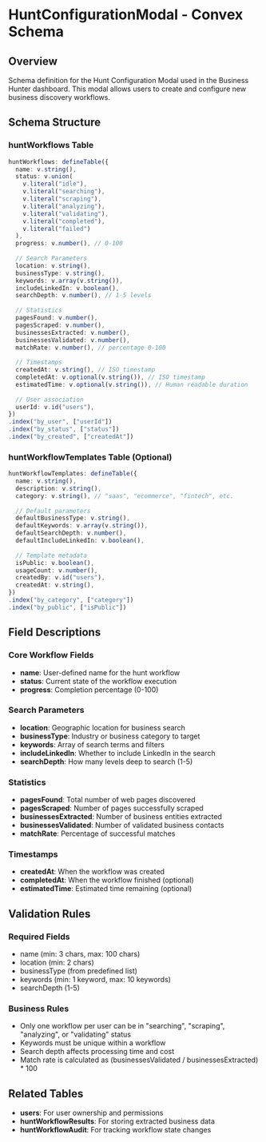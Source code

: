 # HuntConfigurationModal - Convex Schema

## Overview
Schema definition for the Hunt Configuration Modal used in the Business Hunter dashboard. This modal allows users to create and configure new business discovery workflows.

## Schema Structure

### huntWorkflows Table
```typescript
huntWorkflows: defineTable({
  name: v.string(),
  status: v.union(
    v.literal("idle"),
    v.literal("searching"), 
    v.literal("scraping"),
    v.literal("analyzing"),
    v.literal("validating"),
    v.literal("completed"),
    v.literal("failed")
  ),
  progress: v.number(), // 0-100
  
  // Search Parameters
  location: v.string(),
  businessType: v.string(),
  keywords: v.array(v.string()),
  includeLinkedIn: v.boolean(),
  searchDepth: v.number(), // 1-5 levels
  
  // Statistics
  pagesFound: v.number(),
  pagesScraped: v.number(),
  businessesExtracted: v.number(),
  businessesValidated: v.number(),
  matchRate: v.number(), // percentage 0-100
  
  // Timestamps
  createdAt: v.string(), // ISO timestamp
  completedAt: v.optional(v.string()), // ISO timestamp
  estimatedTime: v.optional(v.string()), // Human readable duration
  
  // User association
  userId: v.id("users"),
})
.index("by_user", ["userId"])
.index("by_status", ["status"])
.index("by_created", ["createdAt"])
```

### huntWorkflowTemplates Table (Optional)
```typescript
huntWorkflowTemplates: defineTable({
  name: v.string(),
  description: v.string(),
  category: v.string(), // "saas", "ecommerce", "fintech", etc.
  
  // Default parameters
  defaultBusinessType: v.string(),
  defaultKeywords: v.array(v.string()),
  defaultSearchDepth: v.number(),
  defaultIncludeLinkedIn: v.boolean(),
  
  // Template metadata
  isPublic: v.boolean(),
  usageCount: v.number(),
  createdBy: v.id("users"),
  createdAt: v.string(),
})
.index("by_category", ["category"])
.index("by_public", ["isPublic"])
```

## Field Descriptions

### Core Workflow Fields
- **name**: User-defined name for the hunt workflow
- **status**: Current state of the workflow execution
- **progress**: Completion percentage (0-100)

### Search Parameters
- **location**: Geographic location for business search
- **businessType**: Industry or business category to target
- **keywords**: Array of search terms and filters
- **includeLinkedIn**: Whether to include LinkedIn in the search
- **searchDepth**: How many levels deep to search (1-5)

### Statistics
- **pagesFound**: Total number of web pages discovered
- **pagesScraped**: Number of pages successfully scraped
- **businessesExtracted**: Number of business entities extracted
- **businessesValidated**: Number of validated business contacts
- **matchRate**: Percentage of successful matches

### Timestamps
- **createdAt**: When the workflow was created
- **completedAt**: When the workflow finished (optional)
- **estimatedTime**: Estimated time remaining (optional)

## Validation Rules

### Required Fields
- name (min: 3 chars, max: 100 chars)
- location (min: 2 chars)
- businessType (from predefined list)
- keywords (min: 1 keyword, max: 10 keywords)
- searchDepth (1-5)

### Business Rules
- Only one workflow per user can be in "searching", "scraping", "analyzing", or "validating" status
- Keywords must be unique within a workflow
- Search depth affects processing time and cost
- Match rate is calculated as (businessesValidated / businessesExtracted) * 100

## Related Tables
- **users**: For user ownership and permissions
- **huntWorkflowResults**: For storing extracted business data
- **huntWorkflowAudit**: For tracking workflow state changes